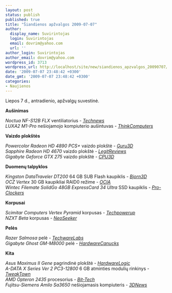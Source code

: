 ```yaml
---
layout: post
status: publish
published: true
title: "Šiandienos apžvalgos 2009-07-07"
author:
  display_name: Suvirintojas
  login: Suvirintojas
  email: dovrim@yahoo.com
  url: ''
author_login: Suvirintojas
author_email: dovrim@yahoo.com
wordpress_id: 3713
wordpress_url: http://localhost/site/new/siandienos_apzvalgos_20090707/
date: '2009-07-07 23:48:42 +0300'
date_gmt: '2009-07-07 23:48:42 +0300'
categories:
- Naujienos
---
```

<p>Liepos 7 d., antradienio, apžvalgų suvestinė.</p>
<p><b>Au&scaron;inimas</b></p>
<p><i>Noctua NF-S12B FLX</i> ventiliatorius - <i><a class="ns" href="http://technews.lt/naujiena/n/a/noctua_nfs12b_flx_ventiliatoriaus_apzvalga.html">Technews</a></i><br /><i>LUXA2 M1-Pro</i> ne&scaron;iojamojo kompiuterio au&scaron;intuvas - <i><a class="ns" href="http://www.thinkcomputers.org/index.php?x=reviews&amp;id=1005">ThinkComputers</a></i></p>
<p><b>Vaizdo plok&scaron;tės</b></p>
<p><i>Powercolor Radeon HD 4890 PCS+</i> vaizdo plok&scaron;tė - <i><a class="ns" href="http://www.guru3d.com/article/powercolor-radeon-hd-4890-pcs-review/">Guru3D</a></i><br /><i>Sapphire Radeon HD 4670</i> vaizdo plok&scaron;tė - <i><a class="ns" href="http://www.legitreviews.com/article/1011/1/">LegitReviews</a></i><br /><i>Gigabyte Geforce GTX 275</i> vaizdo plok&scaron;tė - <i><a class="ns" href="http://www.cpu3d.com/review/7961-1/gigabyte-geforce-gtx-275-896mb-ddr3/introduction.html">CPU3D</a></i></p>
<p><b>Duomenų talpyklos</b></p>
<p><i>Kingston DataTraveler DT200</i> 64 GB SUB Flash kaupiklis - <i><a class="ns" href="http://www.bjorn3d.com/read.php?cID=1617">Bjorn3D</a></i><br /><i>OCZ Vertex</i> 30 GB kaupikliai RAID0 režime - <i><a class="ns" href="http://www.ocia.net/reviews/vertexraid/page1.shtml">OCIA</a></i><br /><i>Wintec Filemate SolidGo 48GB ExpressCard 34 Ultra</i> SSD kaupiklis - <i><a class="ns" href="http://www.pro-clockers.com/storage/192-wintec-filemate-solidgo-48gb-expresscard-34-ultra-ssd.html">Pro-Clockers</a></i></p>
<p><b>Korpusai</b></p>
<p><i>Scimitar Computers Vertex Pyramid</i> korpusas - <i><a class="ns" href="http://www.techpowerup.com/reviews/Scimitar_Computers/Vertex/">Techpowerup</a></i><br /><i>NZXT Beta</i> korpusas - <i><a class="ns" href="http://www.neoseeker.com/Articles/Hardware/Reviews/nzxt_beta/">NeoSeeker</a></i></p>
<p><b>Pelės</b></p>
<p><i>Razer Salmosa</i> pelė - <i><a class="ns" href="http://www.techwarelabs.com/razer-salmosa-gaming-mouse/">TechwareLabs</a></i><br /><i>Gigabyte Ghost GM-M8000</i> pelė - <i><a class="ns" href="http://www.hardwarecanucks.com/forum/hardware-canucks-reviews/19378-gigabyte-ghost-gm-m8000-gaming-mouse-review.html#post215156">HardwareCanucks</a></i></p>
<p><b>Kita</b></p>
<p><i>Asus Maximus II Gene</i> pagrindinė plok&scaron;tė - <i><a class="ns" href="http://www.hardwarelogic.com/news/132/ARTICLE/6766/2009-07-07.html">HardwareLogic</a></i><br /><i>A-DATA X Series Ver 2 PC3-12800</i> 6 GB atminties modulių rinkinys - <i><a class="ns" href="http://www.tweaktown.com/reviews/2816/a_data_x_series_ver_2_pc3_12800_6gb_ddr3_kit/index.html">TweakTown</a></i><br /><i>AMD Opteron 2435</i> procesorius - <i><a class="ns" href="http://www.bit-tech.net/hardware/2009/07/07/amd-opteron-2434-review/1">Bit-Tech</a></i><br /><i>Fujitsu-Siemens Amilo Sa3650</i> ne&scaron;iojamasis kompiuteris - <i><a class="ns" href="http://www.3dnews.ru/mobile/fujitsu_siemens_amilo_sa3650_and_amilo_graphicbooster/">3DNews</a></i></p>
